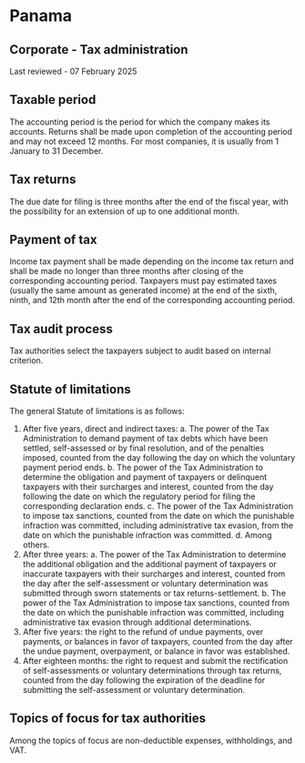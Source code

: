 # Panama
## Corporate - Tax administration
Last reviewed - 07 February 2025
## Taxable period
The accounting period is the period for which the company makes its accounts. Returns shall be made upon completion of the accounting period and may not exceed 12 months. For most companies, it is usually from 1 January to 31 December.
## Tax returns
The due date for filing is three months after the end of the fiscal year, with the possibility for an extension of up to one additional month.
## Payment of tax
Income tax payment shall be made depending on the income tax return and shall be made no longer than three months after closing of the corresponding accounting period.
Taxpayers must pay estimated taxes (usually the same amount as generated income) at the end of the sixth, ninth, and 12th month after the end of the corresponding accounting period.
## Tax audit process
Tax authorities select the taxpayers subject to audit based on internal criterion.
## Statute of limitations
The general Statute of limitations is as follows:
  1. After five years, direct and indirect taxes: a. The power of the Tax Administration to demand payment of tax debts which have been settled, self-assessed or by final resolution, and of the penalties imposed, counted from the day following the day on which the voluntary payment period ends. b. The power of the Tax Administration to determine the obligation and payment of taxpayers or delinquent taxpayers with their surcharges and interest, counted from the day following the date on which the regulatory period for filing the corresponding declaration ends. c. The power of the Tax Administration to impose tax sanctions, counted from the date on which the punishable infraction was committed, including administrative tax evasion, from the date on which the punishable infraction was committed. d. Among others.
  2. After three years: a. The power of the Tax Administration to determine the additional obligation and the additional payment of taxpayers or inaccurate taxpayers with their surcharges and interest, counted from the day after the self-assessment or voluntary determination was submitted through sworn statements or tax returns-settlement. b. The power of the Tax Administration to impose tax sanctions, counted from the date on which the punishable infraction was committed, including administrative tax evasion through additional determinations.
  3. After five years: the right to the refund of undue payments, over payments, or balances in favor of taxpayers, counted from the day after the undue payment, overpayment, or balance in favor was established.
  4. After eighteen months: the right to request and submit the rectification of self-assessments or voluntary determinations through tax returns, counted from the day following the expiration of the deadline for submitting the self-assessment or voluntary determination.


## Topics of focus for tax authorities
Among the topics of focus are non-deductible expenses, withholdings, and VAT.
